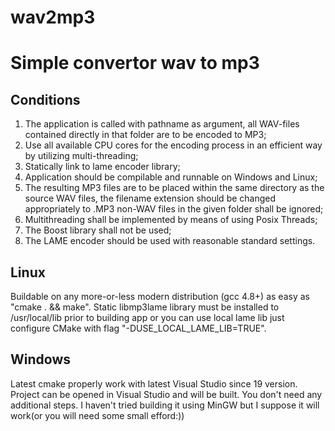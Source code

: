 # wav2mp3
<h1>Simple convertor wav to mp3</h1>

<h2>Conditions</h2>
<ol>
<li>The application is called with pathname as argument, all WAV-files contained directly in that folder are to be encoded to MP3;</li>
<li>Use all available CPU cores for the encoding process in an efficient way by utilizing multi-threading;</li>
<li>Statically link to lame encoder library;</li>
<li>Application should be compilable and runnable on Windows and Linux;</li>
<li>The resulting MP3 files are to be placed within the same directory as the source WAV files, the filename extension should be changed appropriately to .MP3
non-WAV files in the given folder shall be ignored;</li>
<li>Multithreading shall be implemented by means of using Posix Threads;</li>
<li>The Boost library shall not be used;</li>
<li>The LAME encoder should be used with reasonable standard settings.</li>
</ol>  

<h2>Linux</h2>
Buildable on any more-or-less modern distribution (gcc 4.8+) as easy as "cmake . && make".
Static libmp3lame library must be installed to /usr/local/lib prior to building app or you can use local lame lib 
just configure CMake with flag "-DUSE_LOCAL_LAME_LIB=TRUE".

<h2>Windows</h2>
Latest cmake properly work with latest Visual Studio since 19 version.
Project can be opened in Visual Studio and will be built.
You don't need any additional steps.
I haven't tried building it using MinGW but I suppose it will work(or you will need some small efford:))

  

